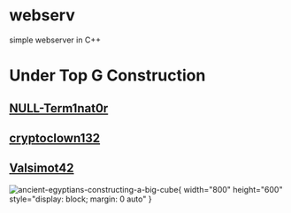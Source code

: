 # webserv
simple webserver in C++

# Under Top G Construction

## [NULL-Term1nat0r](https://github.com/NULL-Term1nat0r) 
## [cryptoclown132](https://github.com/cryptoclown132) 
## [Valsimot42](https://github.com/Valsimot42)

![ancient-egyptians-constructing-a-big-cube](https://github.com/NULL-Term1nat0r/webserv/assets/109620716/1e04f412-6679-4304-8624-ef6bada4c8c2){ width="800" height="600" style="display: block; margin: 0 auto" }

